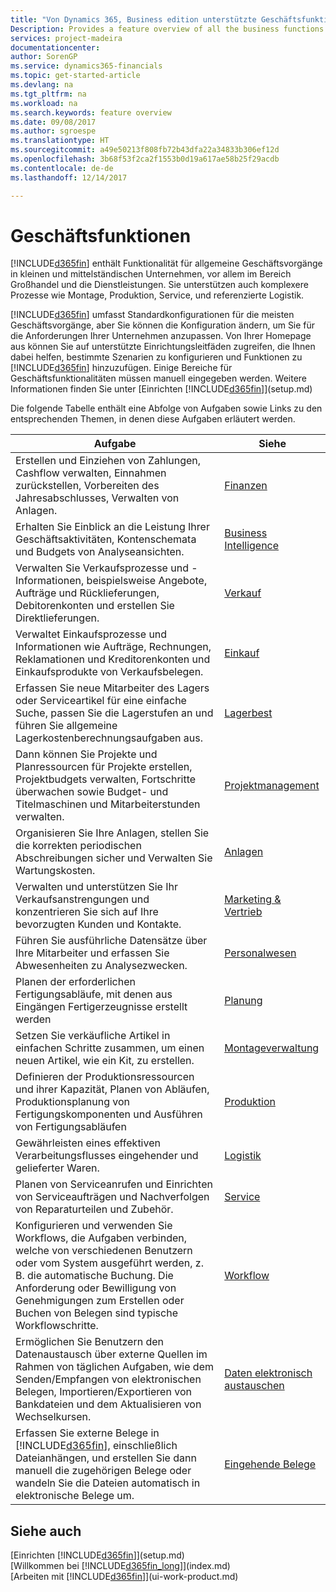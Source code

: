 ```yaml
---
title: "Von Dynamics 365, Business edition unterstützte Geschäftsfunktionen | Microsoft Docs"
Description: Provides a feature overview of all the business functions and departments that are supported by application areas, such as Finance, Inventory, and Project Management.
services: project-madeira
documentationcenter: 
author: SorenGP
ms.service: dynamics365-financials
ms.topic: get-started-article
ms.devlang: na
ms.tgt_pltfrm: na
ms.workload: na
ms.search.keywords: feature overview
ms.date: 09/08/2017
ms.author: sgroespe
ms.translationtype: HT
ms.sourcegitcommit: a49e50213f808fb72b43dfa22a34833b306ef12d
ms.openlocfilehash: 3b68f53f2ca2f1553b0d19a617ae58b25f29acdb
ms.contentlocale: de-de
ms.lasthandoff: 12/14/2017

---
```

# <a name="business-functionality"></a>Geschäftsfunktionen
[!INCLUDE[d365fin](includes/d365fin_md.md)] enthält Funktionalität für allgemeine Geschäftsvorgänge in kleinen und mittelständischen Unternehmen, vor allem im Bereich Großhandel und die Dienstleistungen. Sie unterstützen auch komplexere Prozesse wie Montage, Produktion, Service, und referenzierte Logistik. 

[!INCLUDE[d365fin](includes/d365fin_md.md)] umfasst Standardkonfigurationen für die meisten Geschäftsvorgänge, aber Sie können die Konfiguration ändern, um Sie für die Anforderungen Ihrer Unternehmen anzupassen. Von Ihrer Homepage aus können Sie auf unterstützte Einrichtungsleitfäden zugreifen, die Ihnen dabei helfen, bestimmte Szenarien zu konfigurieren und Funktionen zu [!INCLUDE[d365fin](includes/d365fin_md.md)] hinzuzufügen. Einige Bereiche für Geschäftsfunktionalitäten müssen manuell eingegeben werden. Weitere Informationen finden Sie unter [Einrichten [!INCLUDE[d365fin](includes/d365fin_md.md)]](setup.md)

Die folgende Tabelle enthält eine Abfolge von Aufgaben sowie Links zu den entsprechenden Themen, in denen diese Aufgaben erläutert werden.

| Aufgabe | Siehe |
| --- | --- |
|Erstellen und Einziehen von Zahlungen, Cashflow verwalten, Einnahmen zurückstellen, Vorbereiten des Jahresabschlusses, Verwalten von Anlagen.|[Finanzen](finance.md)|
|Erhalten Sie Einblick an die Leistung Ihrer Geschäftsaktivitäten, Kontenschemata und Budgets von Analyseansichten.|[Business Intelligence](bi.md)|
|Verwalten Sie Verkaufsprozesse und -Informationen, beispielsweise Angebote, Aufträge und Rücklieferungen, Debitorenkonten und erstellen Sie Direktlieferungen.|[Verkauf](sales-manage-sales.md)|
|Verwaltet Einkaufsprozesse und Informationen wie Aufträge, Rechnungen, Reklamationen und Kreditorenkonten und Einkaufsprodukte von Verkaufsbelegen. |[Einkauf](purchasing-manage-purchasing.md)|
|Erfassen Sie neue Mitarbeiter des Lagers oder Serviceartikel für eine einfache Suche, passen Sie die Lagerstufen an und führen Sie allgemeine Lagerkostenberechnungsaufgaben aus.|[Lagerbest](inventory-manage-inventory.md)|
|Dann können Sie Projekte und Planressourcen für Projekte erstellen, Projektbudgets verwalten, Fortschritte überwachen sowie Budget- und Titelmaschinen und Mitarbeiterstunden verwalten.|[Projektmanagement](projects-manage-projects.md)|
|Organisieren Sie Ihre Anlagen, stellen Sie die korrekten periodischen Abschreibungen sicher und Verwalten Sie Wartungskosten.|[Anlagen](fa-manage.md)|
|Verwalten und unterstützen Sie Ihr Verkaufsanstrengungen und konzentrieren Sie sich auf Ihre bevorzugten Kunden und Kontakte.|[Marketing & Vertrieb](marketing-relationship-management.md)|
|Führen Sie ausführliche Datensätze über Ihre Mitarbeiter und erfassen Sie Abwesenheiten zu Analysezwecken. |[Personalwesen](hr-manage-human-resources.md)|
|Planen der erforderlichen Fertigungsabläufe, mit denen aus Eingängen Fertigerzeugnisse erstellt werden|[Planung](production-planning.md)|
|Setzen Sie verkäufliche Artikel in einfachen Schritte zusammen, um einen neuen Artikel, wie ein Kit, zu erstellen.|[Montageverwaltung](assembly-assemble-items.md)|
|Definieren der Produktionsressourcen und ihrer Kapazität, Planen von Abläufen, Produktionsplanung von Fertigungskomponenten und Ausführen von Fertigungsabläufen|[Produktion](production-manage-manufacturing.md)|
|Gewährleisten eines effektiven Verarbeitungsflusses eingehender und gelieferter Waren.|[Logistik](warehouse-manage-warehouse.md)|
|Planen von Serviceanrufen und Einrichten von Serviceaufträgen und Nachverfolgen von Reparaturteilen und Zubehör.|[Service](service-service.md)|
|Konfigurieren und verwenden Sie Workflows, die Aufgaben verbinden, welche von verschiedenen Benutzern oder vom System ausgeführt werden, z. B. die automatische Buchung. Die Anforderung oder Bewilligung von Genehmigungen zum Erstellen oder Buchen von Belegen sind typische Workflowschritte.|[Workflow](across-workflow.md)|
|Ermöglichen Sie Benutzern den Datenaustausch über externe Quellen im Rahmen von täglichen Aufgaben, wie dem Senden/Empfangen von elektronischen Belegen, Importieren/Exportieren von Bankdateien und dem Aktualisieren von Wechselkursen.|[Daten elektronisch austauschen](across-data-exchange.md)|
|Erfassen Sie externe Belege in [!INCLUDE[d365fin](includes/d365fin_md.md)], einschließlich Dateianhängen, und erstellen Sie dann manuell die zugehörigen Belege oder wandeln Sie die Dateien automatisch in elektronische Belege um.|[Eingehende Belege](across-income-documents.md)|


## <a name="see-also"></a>Siehe auch
[Einrichten [!INCLUDE[d365fin](includes/d365fin_md.md)]](setup.md)  
[Willkommen bei [!INCLUDE[d365fin_long](includes/d365fin_long_md.md)]](index.md)  
[Arbeiten mit [!INCLUDE[d365fin](includes/d365fin_md.md)]](ui-work-product.md)  

